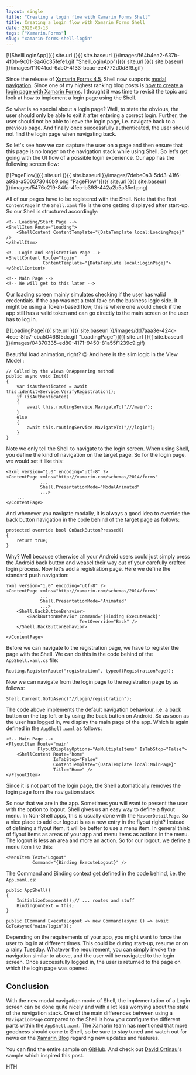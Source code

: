 ```yaml
---
layout: single
title: "Creating a login flow with Xamarin Forms Shell"
title: Creating a login flow with Xamarin Forms Shell
date: 2020-03-13
tags: ["Xamarin.Forms"]
slug: "xamarin-forms-shell-login"
---
```


[![ShellLoginApp]({{ site.url }}{{ site.baseurl }}/images/f64b4ea2-637b-4f0b-9c01-3a46c35fefe1.gif "ShellLoginApp")]({{ site.url }}{{ site.baseurl }}/images/f1f041cd-6ab0-4133-bcac-ee4772d0d8f9.gif)

Since the release of [Xamarin Forms 4.5](https://docs.microsoft.com/en-us/xamarin/xamarin-forms/release-notes/4.5/4.5.0), Shell now supports [modal navigation](https://docs.microsoft.com/en-us/xamarin/xamarin-forms/app-fundamentals/shell/configuration#set-page-presentation-mode). Since one of my highest ranking blog posts is [how to create a login page with Xamarin Forms](https://www.mallibone.com/post/creating-a-login-screen-with-xamarinforms). I thought it was time to revisit the topic and look at how to implement a login page using the Shell.

So what is so special about a login page? Well, to state the obvious, the user should only be able to exit it after entering a correct login. Further, the user should not be able to leave the login page, i.e. navigate back to a previous page. And finally once successfully authenticated, the user should not find the login page when navigating back.

So let's see how we can capture the user on a page and then ensure that this page is no longer on the navigation stack while using Shell. So let's get going with the UI flow of a possible login experience. Our app has the following screen flow:

[![PageFlow]({{ site.url }}{{ site.baseurl }}/images/7debe0a3-5dd3-41f6-a99a-a500373040b9.png "PageFlow")]({{ site.url }}{{ site.baseurl }}/images/5476c219-84fa-4fec-b393-442a2b5a35ef.png)

All of our pages have to be registered with the Shell. Note that the first `ContentPage` in the `Shell.xaml` file is the one getting displayed after start-up. So our Shell is structured accordingly:


    <!-- Loading/Start Page -->
    <ShellItem Route="loading">
        <ShellContent ContentTemplate="{DataTemplate local:LoadingPage}" />
    </ShellItem>
    
    <!-- Login and Registration Page -->
    <ShellContent Route="login"
                  ContentTemplate="{DataTemplate local:LoginPage}">
    </ShellContent>
    
    <!-- Main Page -->
    <!-- We will get to this later -->


Our loading screen mainly simulates checking if the user has valid credentials. If the app was not a total fake on the business logic side. It might be using a Token-based flow; this is where one would check if the app still has a valid token and can go directly to the main screen or the user has to log in.

[![LoadingPage]({{ site.url }}{{ site.baseurl }}/images/dd7aaa3e-424c-4ece-8fc7-cba50468f5dc.gif "LoadingPage")]({{ site.url }}{{ site.baseurl }}/images/04370335-ed80-4171-9450-81a55f1239c9.gif)

Beautiful load animation, right? 😉 And here is the slim logic in the View Model :


    // Called by the views OnAppearing method
    public async void Init()
    {
        var isAuthenticated = await this.identityService.VerifyRegistration();
        if (isAuthenticated)
        {
            await this.routingService.NavigateTo("///main");
        }
        else
        {
            await this.routingService.NavigateTo("///login");
        }
    }


Note we only tell the Shell to navigate to the login screen. When using Shell, you define the kind of navigation on the target page. So for the login page, we would set it like this:


    <?xml version="1.0" encoding="utf-8" ?>
    <ContentPage xmlns="http://xamarin.com/schemas/2014/forms"
                 ...
                 Shell.PresentationMode="ModalAnimated"
                 ...>
        ...
    </ContentPage>


And whenever you navigate modally, it is always a good idea to override the back button navigation in the code behind of the target page as follows:


    protected override bool OnBackButtonPressed()
    {
        return true;
    }


Why? Well because otherwise all your Android users could just simply press the Android back button and weasel their way out of your carefully crafted login process. Now let's add a registration page. Here we define the standard push navigation:


    ?xml version="1.0" encoding="utf-8" ?>
    <ContentPage xmlns="http://xamarin.com/schemas/2014/forms"
                 ...
                 Shell.PresentationMode="Animated"
                 ...>
        <Shell.BackButtonBehavior>
            <BackButtonBehavior Command="{Binding ExecuteBack}"
                                TextOverride="Back" />
        </Shell.BackButtonBehavior>
        ...
    </ContentPage>


Before we can navigate to the registration page, we have to register the page with the Shell. We can do this in the code behind of the `AppShell.xaml.cs` file:


    Routing.RegisterRoute("registration", typeof(RegistrationPage));


Now we can navigate from the login page to the registration page by as follows:


    Shell.Current.GoToAsync("//login/registration");


The code above implements the default navigation behaviour, i.e. a back button on the top left or by using the back button on Android. So as soon as the user has logged in, we display the main page of the app. Which is again defined in the `AppShell.xaml` as follows:


    <!-- Main Page -->
    <FlyoutItem Route="main"
                FlyoutDisplayOptions="AsMultipleItems" IsTabStop="False">
        <ShellContent Route="home"
                      IsTabStop="False"
                      ContentTemplate="{DataTemplate local:MainPage}"
                      Title="Home" />
    </FlyoutItem>


Since it is not part of the login page, the Shell automatically removes the login page form the navigation stack.

So now that we are in the app. Sometimes you will want to present the user with the option to logout. Shell gives us an easy way to define a flyout menu. In Non-Shell apps, this is usually done with the `MasterDetailPage`. So a nice place to add our logout is as a new entry in the flyout right? Instead of defining a flyout item, it will be better to use a menu item. In general think of flyout items as areas of your app and menu items as actions in the menu. The logout is less an area and more an action. So for our logout, we define a menu item like this:


    <MenuItem Text="Logout"
              Command="{Binding ExecuteLogout}" />


The Command and Binding context get defined in the code behind, i.e. the `App.xaml.cs`:


    public AppShell()
    {
        InitializeComponent();// ... routes and stuff
        BindingContext = this;
    }
    
    public ICommand ExecuteLogout => new Command(async () => await GoToAsync("main/login"));


Depending on the requirements of your app, you might want to force the user to log in at different times. This could be during start-up, resume or on a rainy Tuesday. Whatever the requirement, you can simply invoke the navigation similar to above, and the user will be navigated to the login screen. Once successfully logged in, the user is returned to the page on which the login page was opened.

## Conclusion

With the new modal navigation mode of Shell, the implementation of a Login screen can be done quite nicely and with a lot less worrying about the state of the navigation stack. One of the main differences between using a `NavigationPage` compared to the Shell is how you configure the different parts within the `AppShell.xaml`. The Xamarin team has mentioned that more goodness should come to Shell, so be sure to stay tuned and watch out for news on the [Xamarin Blog](https://devblogs.microsoft.com/xamarin/) regarding new updates and features.

You can find the entire sample on [GitHub](https://github.com/mallibone/ShellLoginSample). And check out [David Ortinau](https://github.com/davidortinau/ShellLoginSample)'s sample which inspired this post.

HTH
